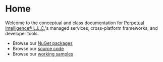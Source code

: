 # Home
Welcome to the conceptual and class documentation for [Perpetual Intelligence&reg; L.L.C.](https://perpetualintelligence.com/)'s managed services, cross-platform frameworks, and developer tools.

- Browse our [NuGet packages](https://www.nuget.org/profiles/perpetualintelligencellc)
- Browse our [source code](https://github.com/perpetualintelligence)
- Browse our [working samples](https://github.com/perpetualintelligence/docs/tree/main/samples)
